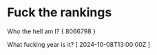 # Fuck the rankings

Who the hell am I?
{ 8066798 }

What fucking year is it?
[ 2024-10-08T13:00:00Z ]
